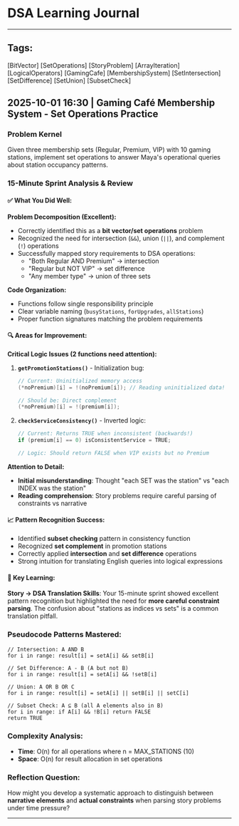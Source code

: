 # DSA Learning Journal

---

## Tags:

[BitVector] [SetOperations] [StoryProblem] [ArrayIteration] [LogicalOperators] [GamingCafe] [MembershipSystem] [SetIntersection] [SetDifference] [SetUnion] [SubsetCheck]

## 2025-10-01 16:30 | Gaming Café Membership System - Set Operations Practice

### Problem Kernel

Given three membership sets (Regular, Premium, VIP) with 10 gaming stations, implement set operations to answer Maya's operational queries about station occupancy patterns.

### 15-Minute Sprint Analysis & Review

#### ✅ **What You Did Well:**

**Problem Decomposition (Excellent):**

- Correctly identified this as a **bit vector/set operations** problem
- Recognized the need for intersection (`&&`), union (`||`), and complement (`!`) operations
- Successfully mapped story requirements to DSA operations:
  - "Both Regular AND Premium" → intersection
  - "Regular but NOT VIP" → set difference
  - "Any member type" → union of three sets

**Code Organization:**

- Functions follow single responsibility principle
- Clear variable naming (`busyStations`, `forUpgrades`, `allStations`)
- Proper function signatures matching the problem requirements

#### 🔍 **Areas for Improvement:**

**Critical Logic Issues (2 functions need attention):**

1. **`getPromotionStations()`** - Initialization bug:

   ```c
   // Current: Uninitialized memory access
   (*noPremium)[i] = !(noPremium[i]); // Reading uninitialized data!

   // Should be: Direct complement
   (*noPremium)[i] = !(premium[i]);
   ```
2. **`checkServiceConsistency()`** - Inverted logic:

   ```c
   // Current: Returns TRUE when inconsistent (backwards!)
   if (premium[i] == 0) isConsistentService = TRUE;

   // Logic: Should return FALSE when VIP exists but no Premium
   ```

**Attention to Detail:**

- **Initial misunderstanding**: Thought "each SET was the station" vs "each INDEX was the station"
- **Reading comprehension**: Story problems require careful parsing of constraints vs narrative

#### 📈 **Pattern Recognition Success:**

- Identified **subset checking** pattern in consistency function
- Recognized **set complement** in promotion stations
- Correctly applied **intersection** and **set difference** operations
- Strong intuition for translating English queries into logical expressions

#### 🎯 **Key Learning:**

**Story → DSA Translation Skills**: Your 15-minute sprint showed excellent pattern recognition but highlighted the need for **more careful constraint parsing**. The confusion about "stations as indices vs sets" is a common translation pitfall.

### Pseudocode Patterns Mastered:

```
// Intersection: A AND B
for i in range: result[i] = setA[i] && setB[i]

// Set Difference: A - B (A but not B)  
for i in range: result[i] = setA[i] && !setB[i]

// Union: A OR B OR C
for i in range: result[i] = setA[i] || setB[i] || setC[i]

// Subset Check: A ⊆ B (all A elements also in B)
for i in range: if A[i] && !B[i] return FALSE
return TRUE
```

### Complexity Analysis:

- **Time**: O(n) for all operations where n = MAX_STATIONS (10)
- **Space**: O(n) for result allocation in set operations

### Reflection Question:

How might you develop a systematic approach to distinguish between **narrative elements** and **actual constraints** when parsing story problems under time pressure?

---
